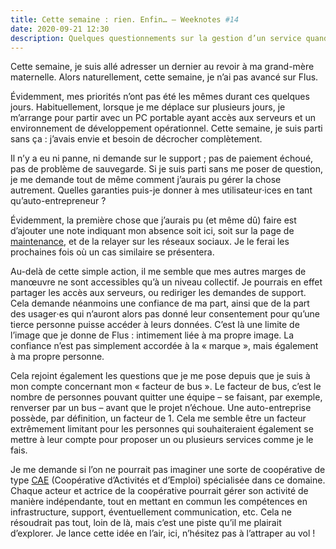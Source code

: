 ```yaml
---
title: Cette semaine : rien. Enfin… – Weeknotes #14
date: 2020-09-21 12:30
description: Quelques questionnements sur la gestion d’un service quand on travaille seul.
---
```


Cette semaine, je suis allé adresser un dernier au revoir à ma grand-mère
maternelle. Alors naturellement, cette semaine, je n’ai pas avancé sur Flus.

Évidemment, mes priorités n’ont pas été les mêmes durant ces quelques jours.
Habituellement, lorsque je me déplace sur plusieurs jours, je m’arrange pour
partir avec un PC portable ayant accès aux serveurs et un environnement de
développement opérationnel. Cette semaine, je suis parti sans ça : j’avais
envie et besoin de décrocher complètement.

Il n’y a eu ni panne, ni demande sur le support ; pas de paiement échoué, pas
de problème de sauvegarde. Si je suis parti sans me poser de question, je me
demande tout de même comment j’aurais pu gérer la chose autrement. Quelles
garanties puis-je donner à mes utilisateur‧ices en tant qu’auto-entrepreneur ?

Évidemment, la première chose que j’aurais pu (et même dû) faire est d’ajouter
une note indiquant mon absence soit ici, soit sur la page de [maintenance](https://status.flus.io),
et de la relayer sur les réseaux sociaux. Je le ferai les prochaines fois où un
cas similaire se présentera.

Au-delà de cette simple action, il me semble que mes autres marges de manœuvre
ne sont accessibles qu’à un niveau collectif. Je pourrais en effet partager
les accès aux serveurs, ou rediriger les demandes de support. Cela demande
néanmoins une confiance de ma part, ainsi que de la part des usager‧es qui
n’auront alors pas donné leur consentement pour qu’une tierce personne puisse
accéder à leurs données. C’est là une limite de l’image que je donne de Flus :
intimement liée à ma propre image. La confiance n’est pas simplement accordée à
la « marque », mais également à ma propre personne.

Cela rejoint également les questions que je me pose depuis que je suis à mon
compte concernant mon « facteur de bus ». Le facteur de bus, c’est le nombre de
personnes pouvant quitter une équipe – se faisant, par exemple, renverser par
un bus – avant que le projet n’échoue. Une auto-entreprise possède, par
définition, un facteur de 1. Cela me semble être un facteur extrêmement
limitant pour les personnes qui souhaiteraient également se mettre à leur
compte pour proposer un ou plusieurs services comme je le fais.

Je me demande si l’on ne pourrait pas imaginer une sorte de coopérative de type
[<abbr>CAE</abbr>](https://fr.wikipedia.org/wiki/Coop%C3%A9rative_d%27activit%C3%A9s_et_d%27emploi)
(Coopérative d’Activités et d’Emploi) spécialisée dans ce domaine. Chaque
acteur et actrice de la coopérative pourrait gérer son activité de manière
indépendante, tout en mettant en commun les compétences en infrastructure,
support, éventuellement communication, etc. Cela ne résoudrait pas tout, loin
de là, mais c’est une piste qu’il me plairait d’explorer. Je lance cette idée
en l’air, ici, n’hésitez pas à l’attraper au vol !
